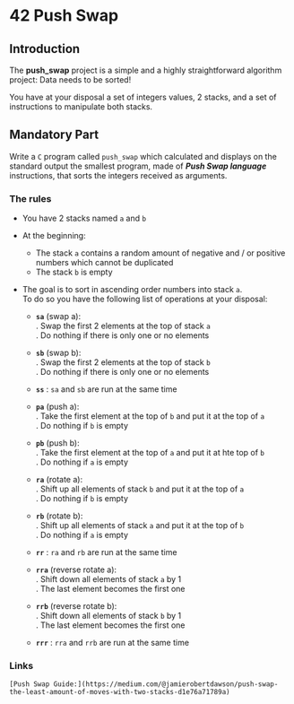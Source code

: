 # 42 Push Swap


## Introduction

The **push_swap**  project is a simple and a highly straightforward algorithm project: Data needs to be sorted!<br>

You have at your disposal a set of integers values, 2 stacks, and a set of instructions to manipulate both stacks.<br>

## Mandatory Part

Write a `C` program called `push_swap` which calculated and displays on the standard output the smallest program, made of ***Push Swap language*** instructions, that sorts the integers received as arguments.

### The rules

- You have 2 stacks named `a` and `b`
- At the beginning:
	- The stack `a` contains a random amount of negative and / or positive numbers which cannot be duplicated
	- The stack `b` is empty
- The goal is to sort in ascending order numbers into stack `a`.<br>
  To do so you have the following list of operations at your disposal:

	- **`sa`** (swap a):<br>
		. Swap the first 2 elements at the top of stack `a`<br>
		. Do nothing if there is only one or no elements<br>

	- **`sb`** (swap b):<br>
		. Swap the first 2 elements at the top of stack `b`<br>
		. Do nothing if there is only one or no elements<br>

	- **`ss`** : `sa` and `sb` are run at the same time

	- **`pa`** (push a):<br>
		. Take the first element at the top of `b` and put it at the top of `a`<br>
		. Do nothing if `b` is empty<br>

	- **`pb`** (push b):<br>
		. Take the first element at the top of `a` and put it at hte top of `b`<br>
		. Do nothing if `a` is empty<br>

	- **`ra`** (rotate a):<br>
		. Shift up all elements of stack `b` and put it at the top of `a`<br>
		. Do nothing if `b` is empty<br>

	- **`rb`** (rotate b):<br>
		. Shift up all elements of stack `a` and put it at the top of `b`<br>
		. Do nothing if `a` is empty<br>

	- **`rr`** : `ra` and `rb` are run at the same time

	- **`rra`** (reverse rotate a):<br>
		. Shift down all elements of stack `a` by 1<br>
		. The last element becomes the first one<br>

	- **`rrb`** (reverse rotate b):<br>
		. Shift down all elements of stack `b` by 1<br>
		. The last element becomes the first one<br>

	- **`rrr`** : `rra` and `rrb` are run at the same time

### Links

	[Push Swap Guide:](https://medium.com/@jamierobertdawson/push-swap-the-least-amount-of-moves-with-two-stacks-d1e76a71789a)
